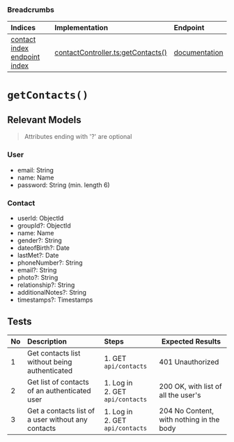 ### Breadcrumbs

| Indices | Implementation | Endpoint |
| :----------------------------------------------------------- | :-------------------------------------------------------------------------------------------------------------------- | :--------------------------------------------------------------------------------------------------------------------------------------------------------------- |
| [contact index](./index.md)<br>[endpoint index](../index.md) | [contactController.ts:getContacts()](../../../../../backend/src/controllers/contactController.ts#L381-L400) | [documentation](../../endpoints/contacts/getContacts.md) |
# `getContacts()`
## Relevant Models
> Attributes ending with '?' are optional
### User
* email: String
* name: Name
* password: String (min. length 6)
### Contact
* userId: ObjectId
* groupId?: ObjectId
* name: Name
* gender?: String
* dateofBirth?: Date
* lastMet?: Date
* phoneNumber?: String
* email?: String
* photo?: String
* relationship?: String
* additionalNotes?: String
* timestamps?: Timestamps
## Tests
| No   | Description                                        | Steps                              | Expected Results                         |
| :--- | :------------------------------------------------- | :--------------------------------- | ---------------------------------------- |
| 1    | Get contacts list without being authenticated      | 1. GET `api/contacts`              | 401 Unauthorized                         |
| 2    | Get list of contacts of an authenticated user      | 1. Log in<br>2. GET `api/contacts` | 200 OK, with list of all the user's      |
| 3    | Get a contacts list of a user without any contacts | 1. Log in<br>2. GET `api/contacts` | 204 No Content, with nothing in the body |